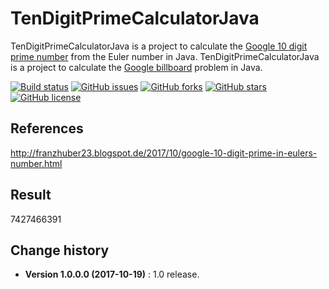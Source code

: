 # TenDigitPrimeCalculatorJava
TenDigitPrimeCalculatorJava is a project to calculate the [Google 10 digit prime number](https://mkaz.blog/math/google-billboard-problems/) from the Euler number in Java.
TenDigitPrimeCalculatorJava is a project to calculate the [Google billboard](https://mkaz.blog/math/google-billboard-problems/) problem in Java.

[![Build status](https://ci.appveyor.com/api/projects/status/icgx85t74dv0iw0g?svg=true)](https://ci.appveyor.com/project/SeppPenner/tendigitprimecalculatorjava)
[![GitHub issues](https://img.shields.io/github/issues/SeppPenner/TenDigitPrimeCalculatorJava.svg)](https://github.com/SeppPenner/TenDigitPrimeCalculatorJava/issues)
[![GitHub forks](https://img.shields.io/github/forks/SeppPenner/TenDigitPrimeCalculatorJava.svg)](https://github.com/SeppPenner/TenDigitPrimeCalculatorJava/network)
[![GitHub stars](https://img.shields.io/github/stars/SeppPenner/TenDigitPrimeCalculatorJava.svg)](https://github.com/SeppPenner/TenDigitPrimeCalculatorJava/stargazers)
[![GitHub license](https://img.shields.io/badge/license-AGPL-blue.svg)](https://raw.githubusercontent.com/SeppPenner/TenDigitPrimeCalculatorJava/master/License.txt)

## References
http://franzhuber23.blogspot.de/2017/10/google-10-digit-prime-in-eulers-number.html

## Result
7427466391

Change history
--------------

* **Version 1.0.0.0 (2017-10-19)** : 1.0 release.
